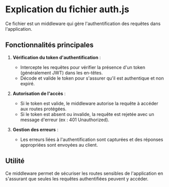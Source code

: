 # Explication du fichier auth.js

Ce fichier est un middleware qui gère l'authentification des requêtes dans l'application.

## Fonctionnalités principales

1. **Vérification du token d'authentification** :
   - Intercepte les requêtes pour vérifier la présence d'un token (généralement JWT) dans les en-têtes.
   - Décode et valide le token pour s'assurer qu'il est authentique et non expiré.

2. **Autorisation de l'accès** :
   - Si le token est valide, le middleware autorise la requête à accéder aux routes protégées.
   - Si le token est absent ou invalide, la requête est rejetée avec un message d'erreur (ex : 401 Unauthorized).

3. **Gestion des erreurs** :
   - Les erreurs liées à l'authentification sont capturées et des réponses appropriées sont envoyées au client.

## Utilité

Ce middleware permet de sécuriser les routes sensibles de l'application en s'assurant que seules les requêtes authentifiées peuvent y accéder.
